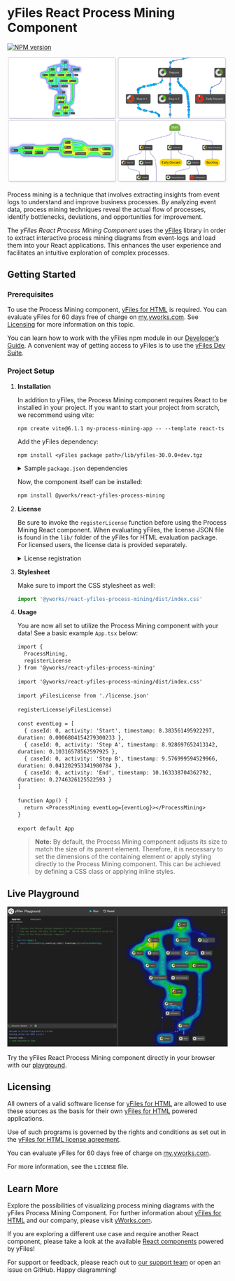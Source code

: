 # yFiles React Process Mining Component

[![NPM version](https://img.shields.io/npm/v/@yworks/react-yfiles-process-mining?style=flat)](https://www.npmjs.org/package/@yworks/react-yfiles-process-mining)

![Welcome playground](https://raw.githubusercontent.com/yWorks/react-yfiles-process-mining/main/assets/react-process-mining-hero.png)

Process mining is a technique that involves extracting insights from event logs to understand and improve business
processes. By analyzing event data, process mining techniques reveal the actual flow of processes, identify bottlenecks,
deviations, and opportunities for improvement.

The *yFiles React Process Mining Component* uses the [yFiles](https://www.yworks.com/yfiles-overview) library in order 
to extract interactive process mining diagrams from event-logs and load them into your React applications. This enhances 
the user experience and facilitates an intuitive exploration of complex processes.

## Getting Started

### Prerequisites

To use the Process Mining component, [yFiles for HTML](https://www.yworks.com/products/yfiles-for-html) is required.
You can evaluate yFiles for 60 days free of charge on [my.yworks.com](https://my.yworks.com/signup?product=YFILES_HTML_EVAL).
See [Licensing](https://docs.yworks.com/react-yfiles-process-mining/introduction/licensing) for more information on this topic.

You can learn how to work with the yFiles npm module in our [Developer’s Guide](https://docs.yworks.com/yfileshtml/#/dguide/yfiles_npm_module). A convenient way of getting access to yFiles is to use the [yFiles Dev Suite](https://www.npmjs.com/package/yfiles-dev-suite).


### Project Setup

1. **Installation**

   In addition to yFiles, the Process Mining component requires React to be installed in your project.
   If you want to start your project from scratch, we recommend using vite:
   ```
   npm create vite@6.1.1 my-process-mining-app -- --template react-ts
   ```

   Add the yFiles dependency:
   ```
   npm install <yFiles package path>/lib/yfiles-30.0.0+dev.tgz
   ```

   <details>

   <summary>Sample <code>package.json</code> dependencies</summary>
   The resulting package.json dependencies should resemble the following:

   ```json
      "dependencies": {
        "react": "^18.2.0",
        "react-dom": "^18.2.0",
        "@yfiles/yfiles": "./lib/yfiles-30.0.0+dev.tgz"
     }
   ```
   </details>

   Now, the component itself can be installed:
   ```bash
   npm install @yworks/react-yfiles-process-mining
   ```

2. **License**

   Be sure to invoke the `registerLicense` function before using the Process Mining React component.
   When evaluating yFiles, the license JSON file is found in the `lib/` folder of the yFiles for HTML evaluation package.
   For licensed users, the license data is provided separately.

   <details>

   <summary>License registration</summary>

   Import or paste your license data and register the license, e.g. in `App.tsx`:

   ```js
   import yFilesLicense from './license.json'

   registerLicense(yFilesLicense)
   ```
   </details>

3. **Stylesheet**

   Make sure to import the CSS stylesheet as well:

   ```js
   import '@yworks/react-yfiles-process-mining/dist/index.css'
   ```

4. **Usage**

   You are now all set to utilize the Process Mining component with your data!
   See a basic example `App.tsx` below:

   ```tsx
   import {
     ProcessMining,
     registerLicense
   } from '@yworks/react-yfiles-process-mining'

   import '@yworks/react-yfiles-process-mining/dist/index.css'

   import yFilesLicense from './license.json'

   registerLicense(yFilesLicense)

   const eventLog = [
     { caseId: 0, activity: 'Start', timestamp: 8.383561495922297, duration: 0.0006804154279300233 },
     { caseId: 0, activity: 'Step A', timestamp: 8.928697652413142, duration: 0.10316578562597925 },
     { caseId: 0, activity: 'Step B', timestamp: 9.576999594529966, duration: 0.041202953341980784 },
     { caseId: 0, activity: 'End', timestamp: 10.163338704362792, duration: 0.2746326125522593 }
   ]

   function App() {
     return <ProcessMining eventLog={eventLog}></ProcessMining>
   }

   export default App
   ```

   > **Note:** By default, the Process Mining component adjusts its size to match the size of its 
   > parent element. Therefore, it is necessary to set the dimensions of the containing element or apply styling 
   > directly to the Process Mining component. This can be achieved by defining a CSS class or 
   > applying inline styles.

## Live Playground

[![Live Playground](https://raw.githubusercontent.com/yWorks/react-yfiles-process-mining/main/assets/welcome-playground.png)](https://docs.yworks.com/react-yfiles-process-mining/introduction/welcome)

Try the yFiles React Process Mining component directly in your browser with our [playground](https://docs.yworks.com/react-yfiles-process-mining/introduction/welcome).


## Licensing

All owners of a valid software license for [yFiles for HTML](https://www.yworks.com/products/yfiles-for-html)
are allowed to use these sources as the basis for their own [yFiles for HTML](https://www.yworks.com/products/yfiles-for-html)
powered applications.

Use of such programs is governed by the rights and conditions as set out in the
[yFiles for HTML license agreement](https://www.yworks.com/products/yfiles-for-html/sla).

You can evaluate yFiles for 60 days free of charge on [my.yworks.com](https://my.yworks.com/signup?product=YFILES_HTML_EVAL).

For more information, see the `LICENSE` file.


## Learn More

Explore the possibilities of visualizing process mining diagrams with the yFiles Process Mining Component. For further 
information about [yFiles for HTML](https://www.yworks.com/yfiles-overview) and our company, please visit [yWorks.com](https://www.yworks.com).

If you are exploring a different use case and require another React component,
please take a look at the available [React components](https://www.yworks.com/yfiles-react-components) powered by yFiles!

For support or feedback, please reach out to [our support team](https://www.yworks.com/products/yfiles/support) or open an issue on GitHub. Happy diagramming!

